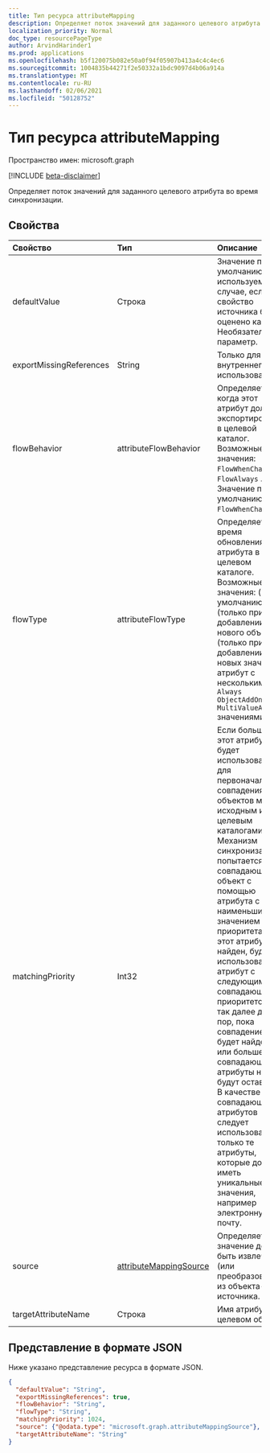 ```yaml
---
title: Тип ресурса attributeMapping
description: Определяет поток значений для заданного целевого атрибута во время синхронизации.
localization_priority: Normal
doc_type: resourcePageType
author: ArvindHarinder1
ms.prod: applications
ms.openlocfilehash: b5f120075b082e50a0f94f05907b413a4c4c4ec6
ms.sourcegitcommit: 1004835b44271f2e50332a1bdc9097d4b06a914a
ms.translationtype: MT
ms.contentlocale: ru-RU
ms.lasthandoff: 02/06/2021
ms.locfileid: "50128752"
---
```

# <a name="attributemapping-resource-type"></a>Тип ресурса attributeMapping

Пространство имен: microsoft.graph

[!INCLUDE [beta-disclaimer](../../includes/beta-disclaimer.md)]

Определяет поток значений для заданного целевого атрибута во время синхронизации.

## <a name="properties"></a>Свойства

| Свойство                  | Тип                      | Описание    |
|:--------------------------|:--------------------------|:---------------|
|defaultValue               | Строка                    |Значение по умолчанию, используемее в случае, если свойство источника было оценено как  `null` . Необязательный параметр.|
|exportMissingReferences    |String                     |Только для внутреннего использования.|
|flowBehavior               |attributeFlowBehavior      |Определяет, когда этот атрибут должен экспортироваться в целевой каталог. Возможные значения: `FlowWhenChanged` и `FlowAlways` . Значение по умолчанию: `FlowWhenChanged`. |
|flowType                   |attributeFlowType          |Определяет время обновления этого атрибута в целевом каталоге. Возможные значения: (по умолчанию) (только при добавлении нового объекта) (только при добавлении новых значений в атрибут с несколькими `Always` `ObjectAddOnly` `MultiValueAddOnly` значениями). |
|matchingPriority           |Int32                      |Если больше 0, этот атрибут будет использоваться для первоначального совпадения объектов между исходным и целевым каталогами. Механизм синхронизации попытается найти совпадающий объект с помощью атрибута с наименьшим значением приоритета. Если этот атрибут не найден, будет использоваться атрибут с следующим совпадающий приоритетом и так далее до тех пор, пока совпадение не будет найдено или больше совпадающие атрибуты не будут оставлены. В качестве совпадающих атрибутов следует использовать только те атрибуты, которые должны иметь уникальные значения, например электронную почту.|
|source                     |[attributeMappingSource](synchronization-attributemappingsource.md)     | Определяет, как значение должно быть извлечено (или преобразовано) из объекта-источника. |
|targetAttributeName        |Строка                     |Имя атрибута в целевом объекте. |

## <a name="json-representation"></a>Представление в формате JSON

Ниже указано представление ресурса в формате JSON.

<!-- {
  "blockType": "resource",
  "optionalProperties": [

  ],
  "@odata.type": "microsoft.graph.attributeMapping"
}-->

```json
{
  "defaultValue": "String",
  "exportMissingReferences": true,
  "flowBehavior": "String",
  "flowType": "String",
  "matchingPriority": 1024,
  "source": {"@odata.type": "microsoft.graph.attributeMappingSource"},
  "targetAttributeName": "String"
}

```

<!-- uuid: 8fcb5dbc-d5aa-4681-8e31-b001d5168d79
2015-10-25 14:57:30 UTC -->
<!--
{
  "type": "#page.annotation",
  "description": "attributeMapping resource",
  "keywords": "",
  "section": "documentation",
  "tocPath": "",
  "suppressions": []
}
-->


